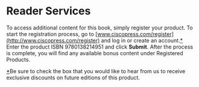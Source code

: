 # Reader Services


To access additional content for this book, simply register your product. To start the registration process, go to [www.ciscopress.com/register](http://www.ciscopress.com/register) and log in or create an account.[\*](vol2_pref05.md#sfn1a) Enter the product ISBN 9780138214951 and click **Submit**. After the process is complete, you will find any available bonus content under Registered Products.

[\*](vol2_pref05.md#sfn1)Be sure to check the box that you would like to hear from us to receive exclusive discounts on future editions of this product.